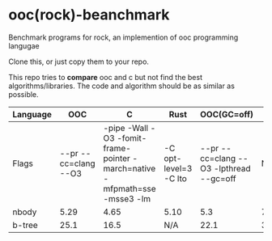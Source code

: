 # ooc(rock)-beanchmark
Benchmark programs for rock, an implemention of ooc programming langugae

Clone this, or just copy them to your repo.

This repo tries to **compare** ooc and c but not find the best algorithms/libraries.
The code and algorithm should be as similar as possible.

Language |OOC | C | Rust | OOC(GC=off) | GO |
---------| --------- | -------- | ------- | ----- | ---|
Flags| --pr --cc=clang --O3 | -pipe -Wall -O3 -fomit-frame-pointer -march=native -mfpmath=sse -msse3 -lm | -C opt-level=3 -C lto | --pr --cc=clang --O3 -lpthread --gc=off | N/A |
nbody|5.29 |4.65| 5.10 | 5.3 | 7.3 |
b-tree| 25.1 | 16.5| N/A | 22.1 | 39.9 |
